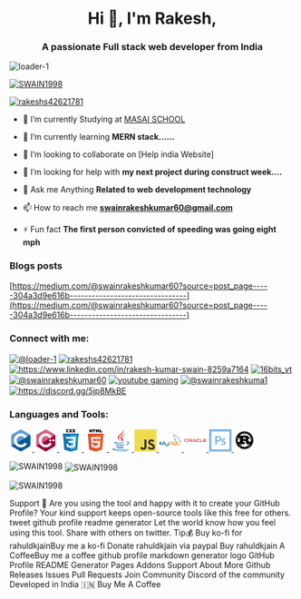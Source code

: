 <h1 align="center">Hi 👋, I'm Rakesh,</h1>
<h3 align="center">A passionate Full stack web developer from India</h3>

<p align="left"> <img src="https://komarev.com/ghpvc/?username=loader-1&label=Profile%20views&color=0e75b6&style=flat" alt="loader-1" /> </p>

<p align="left"> <a href="https://github.com/ryo-ma/github-profile-trophy"><img src="https://github-profile-trophy.vercel.app/?username=SWAIN1998" alt="SWAIN1998" /></a> </p>

<p align="left"> <a href="https://twitter.com/rakeshs42621781" target="blank"><img src="https://img.shields.io/twitter/follow/rakeshs42621781?logo=twitter&style=for-the-badge" alt="rakeshs42621781" /></a> </p>

- 🔭 I’m currently Studying at [MASAI SCHOOL](https://course.masaischool.com/)

- 🌱 I’m currently learning **MERN stack......**

- 👯 I’m looking to collaborate on [Help india Website]

- 🤝 I’m looking for help with **my next project during construct week....**

- 💬 Ask me Anything **Related to web development technology**

- 📫 How to reach me **swainrakeshkumar60@gmail.com**

- ⚡ Fun fact **The first person convicted of speeding was going eight mph**

### Blogs posts
[https://medium.com/@swainrakeshkumar60?source=post_page-----304a3d9e616b--------------------------------](https://medium.com/@swainrakeshkumar60?source=post_page-----304a3d9e616b--------------------------------)

<h3 align="left">Connect with me:</h3>
<p align="left">
<a href="https://codepen.io/@loader-1" target="blank"><img align="center" src="https://raw.githubusercontent.com/rahuldkjain/github-profile-readme-generator/master/src/images/icons/Social/codepen.svg" alt="@loader-1" height="30" width="40" /></a>
<a href="https://twitter.com/rakeshs42621781" target="blank"><img align="center" src="https://raw.githubusercontent.com/rahuldkjain/github-profile-readme-generator/master/src/images/icons/Social/twitter.svg" alt="rakeshs42621781" height="30" width="40" /></a>
<a href="https://www.linkedin.com/in/rakesh-kumar-swain-8259a7164" target="blank"><img align="center" src="https://raw.githubusercontent.com/rahuldkjain/github-profile-readme-generator/master/src/images/icons/Social/linked-in-alt.svg" alt="https://www.linkedin.com/in/rakesh-kumar-swain-8259a7164" height="30" width="40" /></a>
<a href="https://instagram.com/16bits_yt" target="blank"><img align="center" src="https://raw.githubusercontent.com/rahuldkjain/github-profile-readme-generator/master/src/images/icons/Social/instagram.svg" alt="16bits_yt" height="30" width="40" /></a>
<a href="https://medium.com/@swainrakeshkumar60" target="blank"><img align="center" src="https://raw.githubusercontent.com/rahuldkjain/github-profile-readme-generator/master/src/images/icons/Social/medium.svg" alt="@swainrakeshkumar60" height="30" width="40" /></a>
<a href="https://www.youtube.com/channel/UCBtZ2u1Xvx5mqkeqF5Azklg" target="blank"><img align="center" src="https://raw.githubusercontent.com/rahuldkjain/github-profile-readme-generator/master/src/images/icons/Social/youtube.svg" alt="youtube gaming" height="30" width="40" /></a>
<a href="https://www.hackerrank.com/swainrakeshkuma1" target="blank"><img align="center" src="https://raw.githubusercontent.com/rahuldkjain/github-profile-readme-generator/master/src/images/icons/Social/hackerrank.svg" alt="@swainrakeshkuma1" height="30" width="40" /></a>
<a href="https://discord.gg/https://discord.gg/5jp8MkBE" target="blank"><img align="center" src="https://raw.githubusercontent.com/rahuldkjain/github-profile-readme-generator/master/src/images/icons/Social/discord.svg" alt="https://discord.gg/5jp8MkBE" height="30" width="40" /></a>
</p>

<h3 align="left">Languages and Tools:</h3>
<p align="left"> <a href="https://www.cprogramming.com/" target="_blank" rel="noreferrer"> <img src="https://raw.githubusercontent.com/devicons/devicon/master/icons/c/c-original.svg" alt="c" width="40" height="40"/> </a> <a href="https://www.w3schools.com/cpp/" target="_blank" rel="noreferrer"> <img src="https://raw.githubusercontent.com/devicons/devicon/master/icons/cplusplus/cplusplus-original.svg" alt="cplusplus" width="40" height="40"/> </a> <a href="https://www.w3schools.com/css/" target="_blank" rel="noreferrer"> <img src="https://raw.githubusercontent.com/devicons/devicon/master/icons/css3/css3-original-wordmark.svg" alt="css3" width="40" height="40"/> </a> <a href="https://www.w3.org/html/" target="_blank" rel="noreferrer"> <img src="https://raw.githubusercontent.com/devicons/devicon/master/icons/html5/html5-original-wordmark.svg" alt="html5" width="40" height="40"/> </a> <a href="https://www.java.com" target="_blank" rel="noreferrer"> <img src="https://raw.githubusercontent.com/devicons/devicon/master/icons/java/java-original.svg" alt="java" width="40" height="40"/> </a> <a href="https://developer.mozilla.org/en-US/docs/Web/JavaScript" target="_blank" rel="noreferrer"> <img src="https://raw.githubusercontent.com/devicons/devicon/master/icons/javascript/javascript-original.svg" alt="javascript" width="40" height="40"/> </a> <a href="https://www.mysql.com/" target="_blank" rel="noreferrer"> <img src="https://raw.githubusercontent.com/devicons/devicon/master/icons/mysql/mysql-original-wordmark.svg" alt="mysql" width="40" height="40"/> </a> <a href="https://www.oracle.com/" target="_blank" rel="noreferrer"> <img src="https://raw.githubusercontent.com/devicons/devicon/master/icons/oracle/oracle-original.svg" alt="oracle" width="40" height="40"/> </a> <a href="https://www.photoshop.com/en" target="_blank" rel="noreferrer"> <img src="https://raw.githubusercontent.com/devicons/devicon/master/icons/photoshop/photoshop-line.svg" alt="photoshop" width="40" height="40"/> </a> <a href="https://www.rust-lang.org" target="_blank" rel="noreferrer"> <img src="https://raw.githubusercontent.com/devicons/devicon/master/icons/rust/rust-plain.svg" alt="rust" width="40" height="40"/> </a> </p>

<p><img align="left" src="https://github-readme-stats.vercel.app/api/top-langs?username=SWAIN1998&show_icons=true&locale=en&layout=compact" alt="SWAIN1998" /></p>

<p>&nbsp;<img align="center" src="https://github-readme-stats.vercel.app/api?username=SWAIN1998&show_icons=true&locale=en" alt="SWAIN1998" /></p>

<p><img align="center" src="https://github-readme-streak-stats.herokuapp.com/?user=SWAIN1998&" alt="SWAIN1998" /></p>

Support 🙏
Are you using the tool and happy with it to create your GitHub Profile?
Your kind support keeps open-source tools like this free for others.
tweet github profile readme generator
Let the world know how you feel using this tool. Share with others on twitter.
Tip💰
Buy ko-fi for rahuldkjainBuy me a ko-fi
Donate rahuldkjain via paypal
Buy rahuldkjain A CoffeeBuy me a coffee
github profile markdown generator logo
GitHub Profile README Generator
Pages
Addons
Support
About
More
Github
Releases
Issues
Pull Requests
Join Community
Discord of the community
Developed in India 🇮🇳
Buy Me A Coffee
